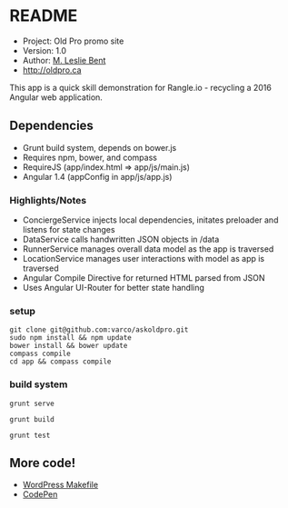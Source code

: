 # README #

 * Project: Old Pro promo site
 * Version: 1.0
 * Author: [M. Leslie Bent](https://ca.linkedin.com/in/varsco)
 * http://oldpro.ca

This app is a quick skill demonstration for Rangle.io - recycling a 2016 Angular web application.

## Dependencies ##

 * Grunt build system, depends on bower.js
 * Requires npm, bower, and compass
 * RequireJS (app/index.html => app/js/main.js)
 * Angular 1.4 (appConfig in app/js/app.js)

### Highlights/Notes ###

 * ConciergeService injects local dependencies, initates preloader and listens for state changes
 * DataService calls handwritten JSON objects in /data
 * RunnerService manages overall data model as the app is traversed
 * LocationService manages user interactions with model as app is traversed
 * Angular Compile Directive for returned HTML parsed from JSON
 * Uses Angular UI-Router for better state handling

### setup ###

    git clone git@github.com:varco/askoldpro.git
    sudo npm install && npm update
    bower install && bower update
    compass compile
    cd app && compass compile

### build system ###
    grunt serve

    grunt build

    grunt test

## More code! ##

* [WordPress Makefile](https://github.com/varco/wp-makefile)
* [CodePen](http://codepen.io/var)
